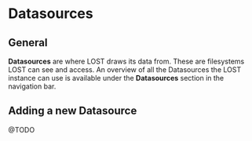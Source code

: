 # Datasources

## General

**Datasources** are where LOST draws its data from. These are
filesystems LOST can see and access. An overview of all
the Datasources the LOST instance can use is available
under the **Datasources** section in the navigation bar.

## Adding a new Datasource

@TODO
